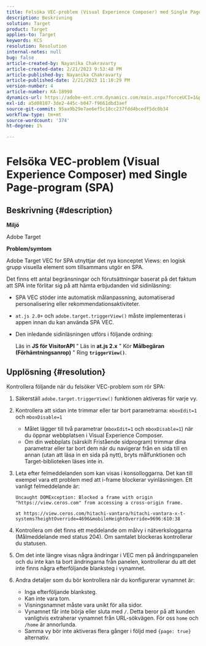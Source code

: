 ```yaml
---
title: Felsöka VEC-problem (Visual Experience Composer) med Single Page-program (SPA)
description: Beskrivning
solution: Target
product: Target
applies-to: Target
keywords: KCS
resolution: Resolution
internal-notes: null
bug: false
article-created-by: Nayanika Chakravarty
article-created-date: 2/21/2023 9:53:48 PM
article-published-by: Nayanika Chakravarty
article-published-date: 2/21/2023 11:10:29 PM
version-number: 4
article-number: KA-18998
dynamics-url: https://adobe-ent.crm.dynamics.com/main.aspx?forceUCI=1&pagetype=entityrecord&etn=knowledgearticle&id=3a0a8733-32b2-ed11-83fe-6045bd006704
exl-id: a5d08107-3de2-445c-b047-f9661dbd3aef
source-git-commit: 95aa9b29e7ae6ef5c18cc237fdd4bcedf5dc0b34
workflow-type: tm+mt
source-wordcount: '374'
ht-degree: 1%

---
```


# Felsöka VEC-problem (Visual Experience Composer) med Single Page-program (SPA)

## Beskrivning {#description}


<b>Miljö</b>

Adobe Target

<b>Problem/symtom</b>

Adobe Target VEC for SPA utnyttjar det nya konceptet Views: en logisk grupp visuella element som tillsammans utgör en SPA.

Det finns ett antal begränsningar och förutsättningar baserat på det faktum att SPA inte förlitar sig på att hämta erbjudanden vid sidinläsning:

- SPA VEC stöder inte automatisk målanpassning, automatiserad personalisering eller rekommendationsaktiviteter.
- `at.js 2.0+` och `adobe.target.triggerView()` måste implementeras i appen innan du kan använda SPA VEC.
- Den inledande sidinläsningen utförs i följande ordning:



  Läs in <b>JS för VisitorAPI</b> &quot; Läs in <b>at.js 2.x</b> &quot; Kör <b>Målbegäran (Förhämtningsanrop)</b> &quot; Ring <b>`triggerView()`</b>.



## Upplösning {#resolution}


Kontrollera följande när du felsöker VEC-problem som rör SPA:

1. Säkerställ `adobe.target.triggerView()` funktionen aktiveras för varje vy.
2. Kontrollera att sidan inte trimmar eller tar bort parametrarna: `mboxEdit=1` och `mboxDisable=1`

   - Målet lägger till två parametrar (`mboxEdit=1` och `mboxDisable=1`) när du öppnar webbplatsen i Visual Experience Composer.
   - Om din webbplats (särskilt Fristående sidprogram) trimmar dina parametrar eller tar bort dem när du navigerar från en sida till en annan (utan att läsa in en sida på nytt), bryts målfunktionen och Target-biblioteken läses inte in.
3. Leta efter felmeddelanden som kan visas i konsolloggarna. Det kan till exempel vara ett problem med att i-frame blockerar vyinläsningen. Ett vanligt felmeddelande är:<br>

   ```
   Uncaught DOMException: Blocked a frame with origin "https://view.ceros.com" from accessing a cross-origin frame.
   
   at https://view.ceros.com/hitachi-vantara/hitachi-vantara-x-t-systems?heightOverride=4696&mobileHeightOverride=9696:610:38
   ```

4. Kontrollera om det finns ett meddelande om målvy i nätverksloggarna (Målmeddelande med status 204). Om samtalet blockeras kontrollerar du statusen.
5. Om det inte längre visas några ändringar i VEC men på ändringspanelen och du inte kan ta bort ändringarna från panelen, kontrollerar du att det inte finns några efterföljande blanksteg i vynamnet.
6. Andra detaljer som du bör kontrollera när du konfigurerar vynamnet är:
   - Inga efterföljande blanksteg.
   - Kan inte vara tom.
   - Visningsnamnet måste vara unikt för alla sidor.
   - Vynamnet får inte börja eller sluta med `/`. Detta beror på att kunden vanligtvis extraherar vynamnet från URL-sökvägen. För oss `home` och `/home` är annorlunda.
   - Samma vy bör inte aktiveras flera gånger i följd med `{page: true}` alternativ.
